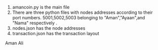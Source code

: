1) amancoin.py is the main file
2) There are three python files with nodes addresses according to their port numbers. 5001,5002,5003 belonging to 
    "Aman","Ayaan",and "Nama" respectively .
3) nodes.json has the node addresses
4) transaction.json has the transaction layout

Aman Ali
